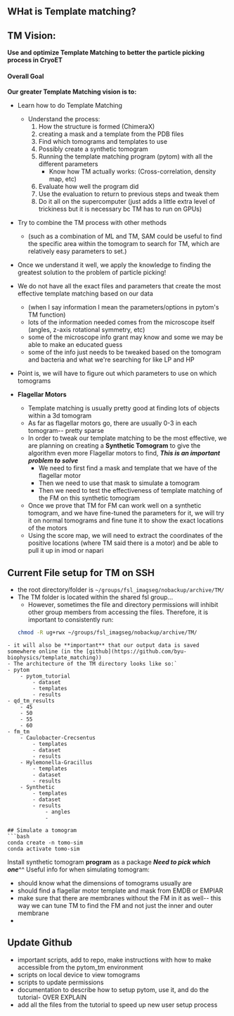 ## WHat is Template matching?

## TM Vision:
**Use and optimize Template Matching to better the particle picking process in CryoET**
#### Overall Goal
**Our greater Template Matching vision is to:**
- Learn how to do Template Matching
	- Understand the process:
		1. How the structure is formed (ChimeraX)
		2. creating a mask and a template from the PDB files
		3. Find which tomograms and templates to use
		4. Possibly create a synthetic tomogram
		5. Running the template matching program (pytom) with all the different parameters
			- Know how TM actually works: (Cross-correlation, density map, etc)
		6. Evaluate how well the program did
		7. Use the evaluation to return to previous steps and tweak them
		8. Do it all on the supercomputer (just adds a little extra level of trickiness but it is necessary bc TM has to run on GPUs)
- Try to combine the TM process with other methods 
	- (such as a combination of ML and TM, SAM could be useful to find the specific area within the tomogram to search for TM, which are relatively easy parameters to set.)
- Once we understand it well, we apply the knowledge to finding the greatest solution to the problem of particle picking!


- We do not have all the exact files and parameters that create the most effective template matching based on our data
	- (when I say information I mean the parameters/options in pytom's TM function)
	- lots of the information needed comes from the microscope itself (angles, z-axis rotational symmetry, etc)
	- some of the microscope info grant may know and some we may be able to make an educated guess
	- some of the info just needs to be tweaked based on the tomogram and bacteria and what we're searching for like LP and HP
- Point is, we will have to figure out which parameters to use on which tomograms
- **Flagellar Motors**
	- Template matching is usually pretty good at finding lots of objects within a 3d tomogram
	- As far as flagellar motors go, there are usually 0-3 in each tomogram-- pretty sparse
	- In order to tweak our template matching to be the most effective, we are planning on creating a **Synthetic Tomogram** to give the algorithm even more Flagellar motors to find, ***This is an important problem to solve*** 
		- We need to first find a mask and template that we have of the flagellar motor
		- Then we need to use that mask to simulate a tomogram
		- Then we need to test the effectiveness of template matching of the FM on this synthetic tomogram
	- Once we prove that TM for FM can work well on a synthetic tomogram, and we have fine-tuned the parameters for it, we will try it on normal tomograms and fine tune it to show the exact locations of the motors
	- Using the score map, we will need to extract the coordinates of the positive locations (where TM said there is a motor) and be able to pull it up in imod or napari

## Current File setup for TM on SSH

- the root directory/folder is `~/groups/fsl_imagseg/nobackup/archive/TM/`
- The TM folder is located within the shared fsl group...
	- However, sometimes the file and directory permissions will inhibit other group members from accessing the files. Therefore, it is important to consistently run:
	 ```bash 
	 chmod -R ug+rwx ~/groups/fsl_imagseg/nobackup/archive/TM/
```
- it will also be **important** that our output data is saved somewhere online (in the [github](https://github.com/byu-biophysics/template_matching))
- The architecture of the TM directory looks like so:`
- pytom
	- pytom_tutorial
		- dataset
		- templates
		- results
- qd_tm_results
	- 45
	- 50
	- 55
	- 60
- fm_tm
	- Caulobacter-Crecsentus
		- templates
		- dataset
		- results
	- Hylemonella-Gracillus
		- templates
		- dataset
		- results
	- Synthetic
		- templates
		- dataset
		- results
			- angles
			- 

## Simulate a tomogram
```bash
conda create -n tomo-sim
conda activate tomo-sim
```
Install synthetic tomogram **program** as a package
***Need to pick which one***^^
Useful info for when simulating tomogram:
- should know what the dimensions of tomograms usually are
- should find a flagellar motor template and mask from EMDB or EMPIAR
- make sure that there are membranes without the FM in it as well-- this way we can tune TM to find the FM and not just the inner and outer membrane
- 

## Update Github
- important scripts, add to repo, make instructions with how to make accessible from the pytom_tm environment
- scripts on local device to view tomograms
- scripts to update permissions
- documentation to describe how to setup pytom, use it, and do the tutorial- OVER EXPLAIN
- add all the files from the tutorial to speed up new user setup process
